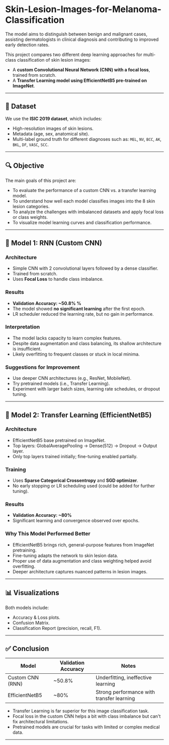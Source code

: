 # Skin-Lesion-Images-for-Melanoma-Classification
The model aims to distinguish between benign and malignant cases, assisting dermatologists in clinical diagnosis and contributing to improved early detection rates.


This project compares two different deep learning approaches for multi-class classification of skin lesion images:
- A **custom Convolutional Neural Network (CNN) with a focal loss**, trained from scratch.
- A **Transfer Learning model using EfficientNetB5 pre-trained on ImageNet**.

---

## 📁 Dataset

We use the **ISIC 2019 dataset**, which includes:
- High-resolution images of skin lesions.
- Metadata (age, sex, anatomical site).
- Multi-label ground truth for different diagnoses such as: `MEL`, `NV`, `BCC`, `AK`, `BKL`, `DF`, `VASC`, `SCC`.

---

## 🔍 Objective

The main goals of this project are:
- To evaluate the performance of a custom CNN vs. a transfer learning model.
- To understand how well each model classifies images into the 8 skin lesion categories.
- To analyze the challenges with imbalanced datasets and apply focal loss or class weights.
- To visualize model learning curves and classification performance.

---

## 🧪 Model 1: RNN (Custom CNN)

### Architecture
- Simple CNN with 2 convolutional layers followed by a dense classifier.
- Trained from scratch.
- Uses **Focal Loss** to handle class imbalance.

### Results
- **Validation Accuracy: ~50.8% %**
- The model showed **no significant learning** after the first epoch.
- LR scheduler reduced the learning rate, but no gain in performance.

### Interpretation
- The model lacks capacity to learn complex features.
- Despite data augmentation and class balancing, its shallow architecture is insufficient.
- Likely overfitting to frequent classes or stuck in local minima.

### Suggestions for Improvement
- Use deeper CNN architectures (e.g., ResNet, MobileNet).
- Try pretrained models (i.e., Transfer Learning).
- Experiment with larger batch sizes, learning rate schedules, or dropout tuning.

---

## 🧠 Model 2: Transfer Learning (EfficientNetB5)

### Architecture
- EfficientNetB5 base pretrained on ImageNet.
- Top layers: GlobalAveragePooling → Dense(512) → Dropout → Output layer.
- Only top layers trained initially; fine-tuning enabled partially.

### Training
- Uses **Sparse Categorical Crossentropy** and **SGD optimizer**.
- No early stopping or LR scheduling used (could be added for further tuning).

### Results
- **Validation Accuracy: ~80%**
- Significant learning and convergence observed over epochs.

### Why This Model Performed Better
- EfficientNetB5 brings rich, general-purpose features from ImageNet pretraining.
- Fine-tuning adapts the network to skin lesion data.
- Proper use of data augmentation and class weighting helped avoid overfitting.
- Deeper architecture captures nuanced patterns in lesion images.

---

## 📊 Visualizations

Both models include:
- Accuracy & Loss plots.
- Confusion Matrix.
- Classification Report (precision, recall, F1).

---

## ✅ Conclusion

| Model           | Validation Accuracy | Notes                            |
|----------------|---------------------|----------------------------------|
| Custom CNN (RNN) | ~50.8%              | Underfitting, ineffective learning |
| EfficientNetB5  | ~80%                | Strong performance with transfer learning |

- Transfer Learning is far superior for this image classification task.
- Focal loss in the custom CNN helps a bit with class imbalance but can't fix architectural limitations.
- Pretrained models are crucial for tasks with limited or complex medical data.

---
